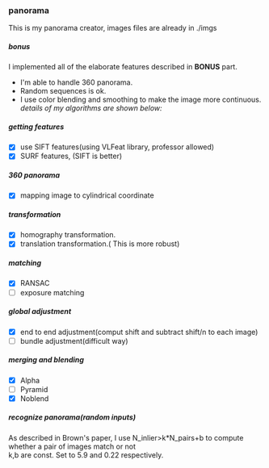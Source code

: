 ### panorama
This is my panorama creator, images files are already in ./imgs

##### bonus  
I implemented all of the elaborate features described in **BONUS** part.  
- I'm able to handle 360 panorama.
- Random sequences is ok.
- I use color blending and smoothing to make the image more continuous.  
*details of my algorithms are shown below:*  
##### getting features
- [x] use SIFT features(using VLFeat library, professor allowed)  
- [x] SURF features, (SIFT is better)  

##### 360 panorama
- [x] mapping image to cylindrical coordinate

##### transformation
- [x] homography transformation.
- [x] translation transformation.( This is more robust)

##### matching
- [x] RANSAC
- [ ] exposure matching  

##### global adjustment
- [x] end to end adjustment(comput shift and subtract shift/n to each image)  
- [ ] bundle adjustment(difficult way)  

##### merging and blending  
- [x] Alpha  
- [ ] Pyramid  
- [x] Noblend

##### recognize panorama(random inputs)
As described in Brown's paper, I use N_inlier>k\*N_pairs+b to compute whether a pair of images match or not  
k,b are const. Set to 5.9 and 0.22 respectively.  




